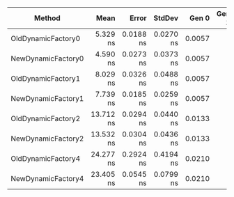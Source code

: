 |             Method |      Mean |     Error |    StdDev |  Gen 0 | Gen 1 | Gen 2 | Allocated |
|------------------- |----------:|----------:|----------:|-------:|------:|------:|----------:|
| OldDynamicFactory0 |  5.329 ns | 0.0188 ns | 0.0270 ns | 0.0057 |     - |     - |      24 B |
| NewDynamicFactory0 |  4.590 ns | 0.0273 ns | 0.0373 ns | 0.0057 |     - |     - |      24 B |
| OldDynamicFactory1 |  8.029 ns | 0.0326 ns | 0.0488 ns | 0.0057 |     - |     - |      24 B |
| NewDynamicFactory1 |  7.739 ns | 0.0185 ns | 0.0259 ns | 0.0057 |     - |     - |      24 B |
| OldDynamicFactory2 | 13.712 ns | 0.0294 ns | 0.0440 ns | 0.0133 |     - |     - |      56 B |
| NewDynamicFactory2 | 13.532 ns | 0.0304 ns | 0.0436 ns | 0.0133 |     - |     - |      56 B |
| OldDynamicFactory4 | 24.277 ns | 0.2924 ns | 0.4194 ns | 0.0210 |     - |     - |      88 B |
| NewDynamicFactory4 | 23.405 ns | 0.0545 ns | 0.0799 ns | 0.0210 |     - |     - |      88 B |

